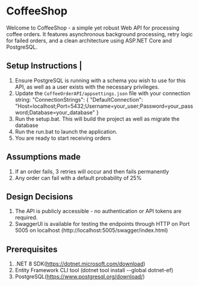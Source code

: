 # CoffeeShop
Welcome to CoffeeShop - a simple yet robust Web API for processing coffee orders. It features asynchronous background processing, retry logic for failed orders, and a clean architecture using ASP.NET Core and PostgreSQL.

## Setup Instructions                                                                  |
1. Ensure PostgreSQL is running with a schema you wish to use for this API, as well as a user exists with the necessary privileges.
2. Update the `CoffeeOrderAPI/appsettings.json` file with your connection string:
   "ConnectionStrings": {
     "DefaultConnection": "Host=localhost;Port=5432;Username=your_user;Password=your_password;Database=your_database"
   }
3. Run the setup.bat. This will build the project as well as migrate the database
4. Run the run.bat to launch the application. 
5. You are ready to start receiving orders

## Assumptions made
1. If an order fails, 3 retries will occur and then fails permanently
2. Any order can fail with a default probability of 25%

##  Design Decisions
1. The API is publicly accessible - no authentication or API tokens are required.
2. SwaggerUI is available for testing the endpoints through HTTP on Port 5005 on localhost (http://localhost:5005/swagger/index.html)

## Prerequisites
1. .NET 8 SDK(https://dotnet.microsoft.com/download)
2. Entity Framework CLI tool (dotnet tool install --global dotnet-ef)
2. PostgreSQL(https://www.postgresql.org/download/)
